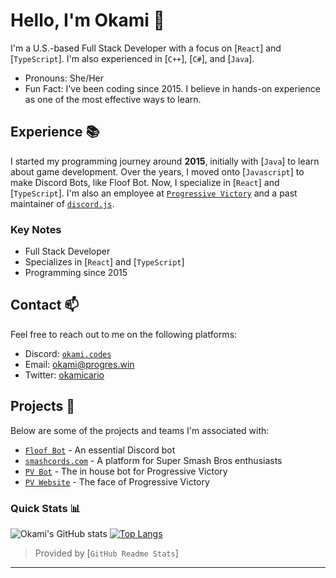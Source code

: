# Hello, I'm Okami 👋  <img src="https://komarev.com/ghpvc/?username=Lewdcario" alt="" align="center" />

I'm a U.S.-based Full Stack Developer with a focus on [`React`] and [`TypeScript`]. I'm also experienced in [`C++`], [`C#`], and [`Java`].

- Pronouns: She/Her
- Fun Fact: I've been coding since 2015. I believe in hands-on experience as one of the most effective ways to learn.

## Experience 📚

I started my programming journey around **2015**, initially with [`Java`] to learn about game development. Over the years, I moved onto [`Javascript`] to make Discord Bots, like Floof Bot. Now, I specialize in [`React`] and [`TypeScript`]. I'm also an employee at [`Progressive Victory`](https://github.com/Progressive-Victory) and a past maintainer of [`discord.js`].

### Key Notes

- Full Stack Developer
- Specializes in [`React`] and [`TypeScript`]
- Programming since 2015

## Contact 📫

Feel free to reach out to me on the following platforms:

- Discord: [`okami.codes`](https://discord.com/users/879086334835298375)
- Email: [okami@progres.win](mailto:okami@progress.win)
- Twitter: [okamicario](https://www.twitter.com/okamicario)

## Projects 🔭

Below are some of the projects and teams I'm associated with:

- [`Floof Bot`](https://www.smashcords.com/floofybot) - An essential Discord bot
- [`smashcords.com`](https://www.smashcords.com) - A platform for Super Smash Bros enthusiasts
- [`PV Bot`](https://github.com/Progressive-Victory/crm-bot) - The in house bot for Progressive Victory
- [`PV Website`](https://progress.win) - The face of Progressive Victory

### Quick Stats 📊

![Okami's GitHub stats](https://github-readme-stats.vercel.app/api?username=Lewdcario&show_icons=true&hide=contribs,prs&cache_seconds=86400&theme=shadow_red)
[![Top Langs](https://github-readme-stats-git-masterrstaa-rickstaa.vercel.app/api/top-langs/?username=Lewdcario&layout=compact&title_color=4F8CC9&text_color=9f9f9f&bg_color=151515&hide_border=true&icon_color=4F8CC9)](https://github.com/anuraghazra/github-readme-stats)

> Provided by [`GitHub Readme Stats`]

---

<!----------------- LINKS ----------------->
[`discord.js`]:         https://github.com/discordjs
[`Progressive Victory`]:https://github.com/Progressive-Victory
